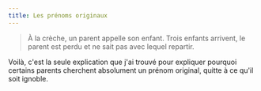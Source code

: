 ```yaml
---
title: Les prénoms originaux
---
```


> À la crèche, un parent appelle son enfant.
> Trois enfants arrivent, le parent est perdu et ne sait pas avec lequel repartir.

Voilà, c'est la seule explication que j'ai trouvé pour expliquer pourquoi certains parents cherchent absolument un prénom original, quitte à ce qu'il soit ignoble.
